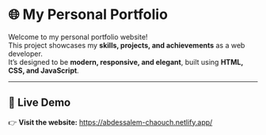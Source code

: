 # 🌐 My Personal Portfolio

Welcome to my personal portfolio website!  
This project showcases my **skills, projects, and achievements** as a web developer.  
It’s designed to be **modern, responsive, and elegant**, built using **HTML, CSS, and JavaScript**.

---

## 🚀 Live Demo
👉 **Visit the website:** https://abdessalem-chaouch.netlify.app/


